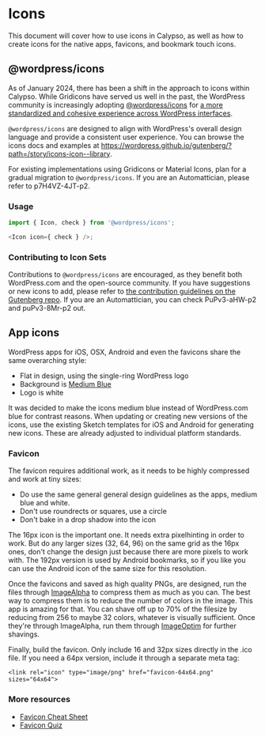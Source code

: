 # Icons

This document will cover how to use icons in Calypso, as well as how to create icons for the native apps, favicons, and bookmark touch icons.

## @wordpress/icons

As of January 2024, there has been a shift in the approach to icons within Calypso. While Gridicons have served us well in the past, the WordPress community is increasingly adopting [@wordpress/icons](https://www.npmjs.com/package/@wordpress/icons) for [a more standardized and cohesive experience across WordPress interfaces](https://github.com/WordPress/gutenberg/issues/20284).

`@wordpress/icons` are designed to align with WordPress's overall design language and provide a consistent user experience. You can browse the icons docs and examples at https://wordpress.github.io/gutenberg/?path=/story/icons-icon--library.

For existing implementations using Gridicons or Material Icons, plan for a gradual migration to `@wordpress/icons`. If you are an Automattician, please refer to p7H4VZ-4JT-p2.

### Usage

```js
import { Icon, check } from '@wordpress/icons';

<Icon icon={ check } />;
```

### Contributing to Icon Sets

Contributions to `@wordpress/icons` are encouraged, as they benefit both WordPress.com and the open-source community. If you have suggestions or new icons to add, please refer to [the contribution guidelines on the Gutenberg repo](https://github.com/WordPress/gutenberg#contribute-to-gutenberg). If you are an Automattician, you can check PuPv3-aHW-p2 and puPv3-8Mr-p2 out.

## App icons

WordPress apps for iOS, OSX, Android and even the favicons share the same overarching style:

- Flat in design, using the single-ring WordPress logo
- Background is [Medium Blue](https://wordpress.com/design-handbook/colors/)
- Logo is white

It was decided to make the icons medium blue instead of WordPress.com blue for contrast reasons. When updating or creating new versions of the icons, use the existing Sketch templates for iOS and Android for generating new icons. These are already adjusted to individual platform standards.

### Favicon

The favicon requires additional work, as it needs to be highly compressed and work at tiny sizes:

- Do use the same general general design guidelines as the apps, medium blue and white.
- Don't use roundrects or squares, use a circle
- Don't bake in a drop shadow into the icon

The 16px icon is the important one. It needs extra pixelhinting in order to work. But do any larger sizes (32, 64, 96) on the same grid as the 16px ones, don't change the design just because there are more pixels to work with. The 192px version is used by Android bookmarks, so if you like you can use the Android icon of the same size for this resolution.

Once the favicons and saved as high quality PNGs, are designed, run the files through [ImageAlpha](https://pngmini.com/) to compress them as much as you can. The best way to compress them is to reduce the number of colors in the image. This app is amazing for that. You can shave off up to 70% of the filesize by reducing from 256 to maybe 32 colors, whatever is visually sufficient. Once they're through ImageAlpha, run them through [ImageOptim](https://imageoptim.com/) for further shavings.

Finally, build the favicon. Only include 16 and 32px sizes directly in the .ico file. If you need a 64px version, include it through a separate meta tag:

`<link rel="icon" type="image/png" href="favicon-64x64.png" sizes="64x64">`

### More resources

- [Favicon Cheat Sheet](https://github.com/audreyr/favicon-cheat-sheet)
- [Favicon Quiz](https://css-tricks.com/favicon-quiz/)
